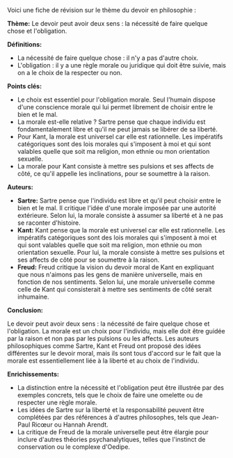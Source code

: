 Voici une fiche de révision sur le thème du devoir en philosophie :

**Thème:** Le devoir peut avoir deux sens : la nécessité de faire quelque chose et l'obligation.

**Définitions:**

* La nécessité de faire quelque chose : il n'y a pas d'autre choix.
* L'obligation : il y a une règle morale ou juridique qui doit être suivie, mais on a le choix de la respecter ou non.

**Points clés:**

* Le choix est essentiel pour l'obligation morale. Seul l'humain dispose d'une conscience morale qui lui permet librement de choisir entre le bien et le mal.
* La morale est-elle relative ? Sartre pense que chaque individu est fondamentalement libre et qu'il ne peut jamais se libérer de sa liberté.
* Pour Kant, la morale est universel car elle est rationnelle. Les impératifs catégoriques sont des lois morales qui s'imposent à moi et qui sont valables quelle que soit ma religion, mon ethnie ou mon orientation sexuelle.
* La morale pour Kant consiste à mettre ses pulsions et ses affects de côté, ce qu'il appelle les inclinations, pour se soumettre à la raison.

**Auteurs:**

* **Sartre:** Sartre pense que l'individu est libre et qu'il peut choisir entre le bien et le mal. Il critique l'idée d'une morale imposée par une autorité extérieure. Selon lui, la morale consiste à assumer sa liberté et à ne pas se raconter d'histoire.
* **Kant:** Kant pense que la morale est universel car elle est rationnelle. Les impératifs catégoriques sont des lois morales qui s'imposent à moi et qui sont valables quelle que soit ma religion, mon ethnie ou mon orientation sexuelle. Pour lui, la morale consiste à mettre ses pulsions et ses affects de côté pour se soumettre à la raison.
* **Freud:** Freud critique la vision du devoir moral de Kant en expliquant que nous n'aimons pas les gens de manière universelle, mais en fonction de nos sentiments. Selon lui, une morale universelle comme celle de Kant qui consisterait à mettre ses sentiments de côté serait inhumaine.

**Conclusion:**

Le devoir peut avoir deux sens : la nécessité de faire quelque chose et l'obligation. La morale est un choix pour l'individu, mais elle doit être guidée par la raison et non pas par les pulsions ou les affects. Les auteurs philosophiques comme Sartre, Kant et Freud ont proposé des idées différentes sur le devoir moral, mais ils sont tous d'accord sur le fait que la morale est essentiellement liée à la liberté et au choix de l'individu.

**Enrichissements:**

* La distinction entre la nécessité et l'obligation peut être illustrée par des exemples concrets, tels que le choix de faire une omelette ou de respecter une règle morale.
* Les idées de Sartre sur la liberté et la responsabilité peuvent être complétées par des références à d'autres philosophes, tels que Jean-Paul Ricœur ou Hannah Arendt.
* La critique de Freud de la morale universelle peut être élargie pour inclure d'autres théories psychanalytiques, telles que l'instinct de conservation ou le complexe d'Oedipe.